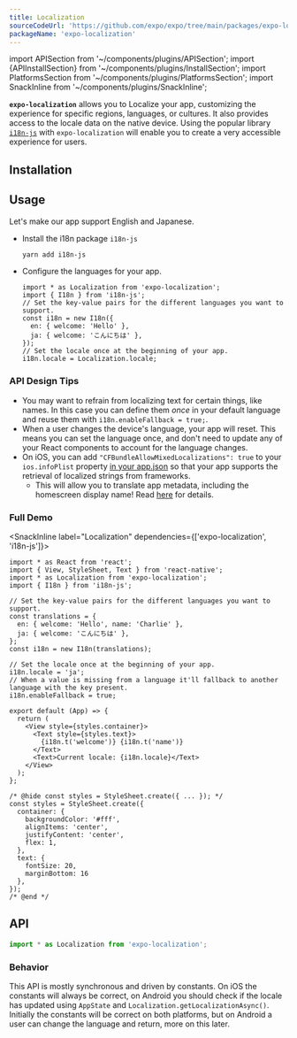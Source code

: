 ```yaml
---
title: Localization
sourceCodeUrl: 'https://github.com/expo/expo/tree/main/packages/expo-localization'
packageName: 'expo-localization'
---
```


import APISection from '~/components/plugins/APISection';
import {APIInstallSection} from '~/components/plugins/InstallSection';
import PlatformsSection from '~/components/plugins/PlatformsSection';
import SnackInline from '~/components/plugins/SnackInline';

**`expo-localization`** allows you to Localize your app, customizing the experience for specific regions, languages, or cultures. It also provides access to the locale data on the native device.
Using the popular library [`i18n-js`](https://github.com/fnando/i18n-js) with `expo-localization` will enable you to create a very accessible experience for users.

<PlatformsSection android emulator ios simulator web />

## Installation

<APIInstallSection />

## Usage

Let's make our app support English and Japanese.

- Install the i18n package `i18n-js`

  ```sh
  yarn add i18n-js
  ```

- Configure the languages for your app.

  ```tsx
  import * as Localization from 'expo-localization';
  import { I18n } from 'i18n-js';
  // Set the key-value pairs for the different languages you want to support.
  const i18n = new I18n({
    en: { welcome: 'Hello' },
    ja: { welcome: 'こんにちは' },
  });
  // Set the locale once at the beginning of your app.
  i18n.locale = Localization.locale;
  ```

### API Design Tips

- You may want to refrain from localizing text for certain things, like names. In this case you can define them _once_ in your default language and reuse them with `i18n.enableFallback = true;`.
- When a user changes the device's language, your app will reset. This means you can set the language once, and don't need to update any of your React components to account for the language changes.
- On iOS, you can add `"CFBundleAllowMixedLocalizations": true` to your `ios.infoPlist` property [in your app.json](/workflow/configuration/#ios) so that your app supports the retrieval of localized strings from frameworks.
  - This will allow you to translate app metadata, including the homescreen display name! Read [here](/distribution/app-stores#localizing-your-ios-app) for details.

### Full Demo

<SnackInline label="Localization" dependencies={['expo-localization', 'i18n-js']}>

```tsx
import * as React from 'react';
import { View, StyleSheet, Text } from 'react-native';
import * as Localization from 'expo-localization';
import { I18n } from 'i18n-js';

// Set the key-value pairs for the different languages you want to support.
const translations = {
  en: { welcome: 'Hello', name: 'Charlie' },
  ja: { welcome: 'こんにちは' },
};
const i18n = new I18n(translations);

// Set the locale once at the beginning of your app.
i18n.locale = 'ja';
// When a value is missing from a language it'll fallback to another language with the key present.
i18n.enableFallback = true;

export default (App) => {
  return (
    <View style={styles.container}>
      <Text style={styles.text}>
        {i18n.t('welcome')} {i18n.t('name')}
      </Text>
      <Text>Current locale: {i18n.locale}</Text>
    </View>
  );
};

/* @hide const styles = StyleSheet.create({ ... }); */
const styles = StyleSheet.create({
  container: {
    backgroundColor: '#fff',
    alignItems: 'center',
    justifyContent: 'center',
    flex: 1,
  },
  text: {
    fontSize: 20,
    marginBottom: 16
  },
});
/* @end */
```

</SnackInline>

## API

```ts
import * as Localization from 'expo-localization';
```

### Behavior

This API is mostly synchronous and driven by constants. On iOS the constants will always be correct, on Android you should check if the locale has updated using `AppState` and `Localization.getLocalizationAsync()`. Initially the constants will be correct on both platforms, but on Android a user can change the language and return, more on this later.

<APISection packageName="expo-localization" apiName="Localization" />
